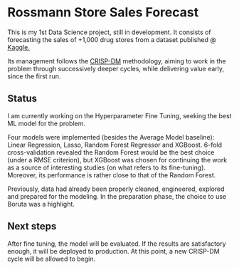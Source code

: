 # Rossmann Store Sales Forecast

This is my 1st Data Science project, still in development. It consists of forecasting the sales of +1,000 drug stores from a dataset published @ [Kaggle.](https://www.kaggle.com/c/rossmann-store-sales) 

Its management follows the [CRISP-DM](https://www.datascience-pm.com/crisp-dm-2/) methodology, aiming to work in the problem through successively deeper cycles, while delivering value early, since the first run.  

## Status

I am currently working on the Hyperparameter Fine Tuning, seeking the best ML model for the problem. 

Four models were implemented (besides the Average Model baseline): Linear Regression, Lasso, Random Forest Regressor and XGBoost. 6-fold cross-validation revealed the Random Forest would be the best choice (under a RMSE criterion), but XGBoost was chosen for continuing the work as a source of interesting studies (on what refers to its fine-tuning). Moreover, its performance is rather close to that of the Random Forest. 

Previously, data had already been properly cleaned, engineered, explored and prepared for the modeling. In the preparation phase, the choice to use Boruta was a highlight. 

## Next steps 
	
After fine tuning, the model will be evaluated. If the results are satisfactory enough, it will be deployed to production. At this point, a new CRISP-DM cycle will be allowed to begin.
